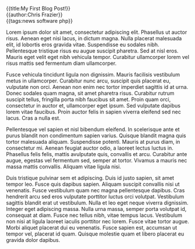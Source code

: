 {{title:My First Blog Post!}}  
{{author:Chris Frazier}}  
{{tags:news software php}}  

Lorem ipsum dolor sit amet, consectetur adipiscing elit. Phasellus ut auctor risus. Aenean eget nisi lacus, in dictum magna. Nulla placerat malesuada elit, id lobortis eros gravida vitae. Suspendisse eu sodales nibh. Pellentesque tristique risus eu augue suscipit pharetra. Sed at nisl eros. Mauris eget velit eget nibh vehicula tempor. Curabitur ullamcorper lorem vel risus mattis sed fermentum diam ullamcorper.

Fusce vehicula tincidunt ligula non dignissim. Mauris facilisis vestibulum metus in ullamcorper. Curabitur nunc arcu, suscipit quis placerat eu, vulputate non orci. Aenean non enim nec tortor imperdiet sagittis id at urna. Donec sodales quam magna, sit amet pharetra risus. Curabitur rutrum suscipit tellus, fringilla porta nibh faucibus sit amet. Proin quam orci, consectetur in auctor et, ullamcorper eget ipsum. Sed vulputate dapibus lorem vitae faucibus. Proin auctor felis in sapien viverra eleifend sed nec lacus. Cras a nulla est.

Pellentesque vel sapien et nisl bibendum eleifend. In scelerisque ante et purus blandit non condimentum sapien varius. Quisque blandit magna quis tortor malesuada aliquam. Suspendisse potenti. Mauris at purus diam, in consectetur mi. Aenean feugiat auctor odio, a laoreet lectus luctus in. Phasellus felis felis, mattis avulputate quis, convallis et arcu. Curabitur ante augue, egestas vel fermentum sed, semper at tortor. Vivamus a mauris nec massa mattis convallis. Aliquam vitae ligula nisi.

Duis tristique pulvinar sem et adipiscing. Duis id justo sapien, sit amet tempor leo. Fusce quis dapibus sapien. Aliquam suscipit convallis nisi ut venenatis. Fusce vestibulum quam nec magna pellentesque dapibus. Cras hendrerit arcu sed eros vulputate porttitor luctus orci volutpat. Vestibulum sagittis blandit erat ut vestibulum. Nulla et leo eget neque viverra dignissim. Integer eget adipiscing massa. Nulla urna massa, semper porta volutpat id, consequat at diam. Fusce nec tellus nibh, vitae tempus lacus. Vestibulum non nisi at ligula laoreet iaculis porttitor nec lorem. Fusce vitae tortor augue. Morbi aliquet placerat dui eu venenatis. Fusce sapien est, accumsan ut tempor vel, placerat id quam. Quisque molestie quam et libero placerat eu gravida dolor dapibus.

